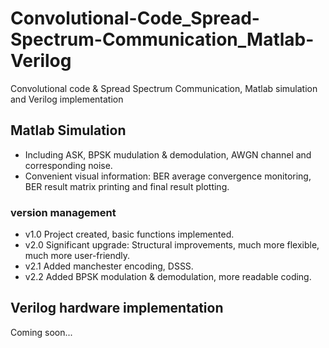 # Convolutional-Code_Spread-Spectrum-Communication_Matlab-Verilog
Convolutional code & Spread Spectrum Communication, Matlab simulation and Verilog implementation

## Matlab Simulation
- Including ASK, BPSK mudulation & demodulation, AWGN channel and corresponding noise.
- Convenient visual information: BER average convergence monitoring, BER result matrix printing and final result plotting.

### version management
- v1.0 Project created, basic functions implemented.
- v2.0 Significant upgrade: Structural improvements, much more flexible, much more user-friendly.
- v2.1 Added manchester encoding, DSSS.
- v2.2 Added BPSK modulation & demodulation, more readable coding.


## Verilog hardware implementation

Coming soon...
